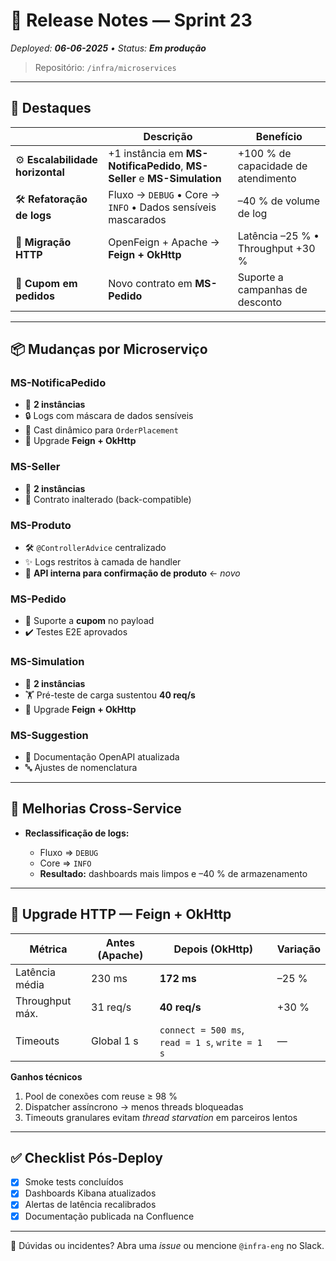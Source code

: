 # 📢 Release Notes — Sprint 23

*Deployed: **06-06-2025** • Status: **Em produção***

> Repositório: `/infra/microservices`

---

## 🚀 Destaques

|                                  | Descrição                                                                | Benefício                           |
| -------------------------------- | ------------------------------------------------------------------------ | ----------------------------------- |
| ⚙️ **Escalabilidade horizontal** | +1 instância em **MS-NotificaPedido**, **MS-Seller** e **MS-Simulation** | +100 % de capacidade de atendimento |
| 🛠️ **Refatoração de logs**      | Fluxo → `DEBUG` • Core → `INFO` • Dados sensíveis mascarados             | –40 % de volume de log              |
| 🚀 **Migração HTTP**             | OpenFeign + Apache → **Feign + OkHttp**                                  | Latência –25 % • Throughput +30 %   |
| 🛒 **Cupom em pedidos**          | Novo contrato em **MS-Pedido**                                           | Suporte a campanhas de desconto     |

---

## 📦 Mudanças por Microserviço

### MS-NotificaPedido

* 🔄 **2 instâncias**
* 🔒 Logs com máscara de dados sensíveis
* 🧩 Cast dinâmico para `OrderPlacement`
* 🚀 Upgrade **Feign + OkHttp**

### MS-Seller

* 🔄 **2 instâncias**
* 🔗 Contrato inalterado (back-compatible)

### MS-Produto

* 🛠️ `@ControllerAdvice` centralizado
* ✨ Logs restritos à camada de handler
* 🔌 **API interna para confirmação de produto** ← *novo*

### MS-Pedido

* 📃 Suporte a **cupom** no payload
* ✔️ Testes E2E aprovados

### MS-Simulation

* 🔄 **2 instâncias**
* 🏋️ Pré-teste de carga sustentou **40 req/s**
* 🚀 Upgrade **Feign + OkHttp**

### MS-Suggestion

* 📑 Documentação OpenAPI atualizada
* 🔤 Ajustes de nomenclatura

---

## 🔄 Melhorias Cross-Service

* **Reclassificação de logs:**

  * Fluxo ⇒ `DEBUG`
  * Core ⇒ `INFO`
  * **Resultado:** dashboards mais limpos e –40 % de armazenamento

---

## 🔧 Upgrade HTTP — Feign + OkHttp

| Métrica         | Antes (Apache) | Depois (OkHttp)                                 | Variação |
| --------------- | -------------- | ----------------------------------------------- | -------- |
| Latência média  | 230 ms         | **172 ms**                                      | –25 %    |
| Throughput máx. | 31 req/s       | **40 req/s**                                    | +30 %    |
| Timeouts        | Global 1 s     | `connect = 500 ms`, `read = 1 s`, `write = 1 s` | —        |

**Ganhos técnicos**

1. Pool de conexões com reuse ≥ 98 %
2. Dispatcher assíncrono → menos threads bloqueadas
3. Timeouts granulares evitam *thread starvation* em parceiros lentos

---

## ✅ Checklist Pós-Deploy

* [x] Smoke tests concluídos
* [x] Dashboards Kibana atualizados
* [x] Alertas de latência recalibrados
* [x] Documentação publicada na Confluence

---

💬 Dúvidas ou incidentes? Abra uma *issue* ou mencione `@infra-eng` no Slack.
